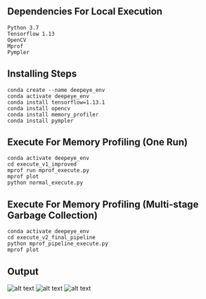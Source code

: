 ## Dependencies For Local Execution
    Python 3.7
    Tensorflow 1.13
    OpenCV
    Mprof
    Pympler

## Installing Steps
    conda create --name deepeye_env
    conda activate deepeye_env
    conda install tensorflow=1.13.1
    conda install opencv
    conda install memory_profiler
    conda install pympler

## Execute For Memory Profiling (One Run)
    conda activate deepeye_env
    cd execute_v1_improved
    mprof run mprof_execute.py
    mprof plot
    python normal_execute.py

## Execute For Memory Profiling (Multi-stage Garbage Collection)
    conda activate deepeye_env
    cd execute_v2_final_pipeline
    python mprof_pipeline_execute.py
    mprof plot

## Output
![alt text](https://raw.githubusercontent.com/cosmobiosis/deepeye_291_virtualization_proj/main/local/execute_v1_improved/memory_one_run.png)
![alt text](https://raw.githubusercontent.com/cosmobiosis/deepeye_291_virtualization_proj/main/local/execute_v2_final_pipeline/final_memory_stages.png)
![alt text](https://raw.githubusercontent.com/cosmobiosis/vir291proj/main/local/execute_v1_improved/memory_obj.jpg)
